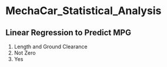 # MechaCar_Statistical_Analysis

## Linear Regression to Predict MPG
1. Length and Ground Clearance 
2. Not Zero
3. Yes

